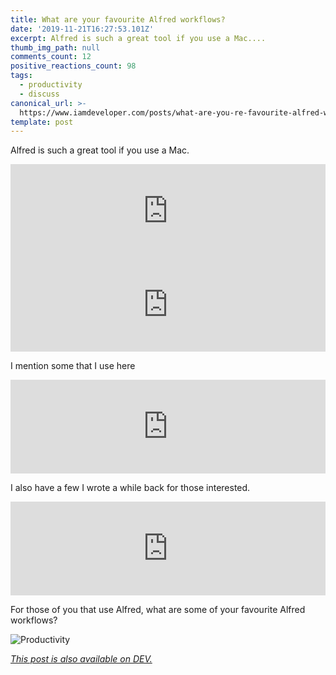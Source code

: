 ```yaml
---
title: What are your favourite Alfred workflows?
date: '2019-11-21T16:27:53.101Z'
excerpt: Alfred is such a great tool if you use a Mac....
thumb_img_path: null
comments_count: 12
positive_reactions_count: 98
tags:
  - productivity
  - discuss
canonical_url: >-
  https://www.iamdeveloper.com/posts/what-are-you-re-favourite-alfred-workflows-3elm/
template: post
---
```


Alfred is such a great tool if you use a Mac.

<iframe class="liquidTag" src="https://dev.to/embed/twitter?args=1197545022121500675" style="border: 0; width: 100%;"></iframe>

<iframe class="liquidTag" src="https://dev.to/embed/twitter?args=1197546600035422208" style="border: 0; width: 100%;"></iframe>

I mention some that I use here

<iframe class="liquidTag" src="https://dev.to/embed/link?args=https%3A%2F%2Fdev.to%2Fnickytonline%2Fmy-mac-setup-2m05" style="border: 0; width: 100%;"></iframe>

I also have a few I wrote a while back for those interested.

<iframe class="liquidTag" src="https://dev.to/embed/github?args=https%3A%2F%2Fgithub.com%2Fnickytonline%2Falfred-workflows" style="border: 0; width: 100%;"></iframe>

For those of you that use Alfred, what are some of your favourite Alfred workflows?

![Productivity](https://media.giphy.com/media/B2NKPKFTHtB7rTYNhN/giphy-downsized-large.gif)

_[This post is also available on DEV.](https://dev.to/nickytonline/what-are-you-re-favourite-alfred-workflows-3elm)_

<script>
const parent = document.getElementsByTagName('head')[0];
const script = document.createElement('script');
script.type = 'text/javascript';
script.src = 'https://cdnjs.cloudflare.com/ajax/libs/iframe-resizer/4.1.1/iframeResizer.min.js';
script.charset = 'utf-8';
script.onload = function() {
    window.iFrameResize({}, '.liquidTag');
};
parent.appendChild(script);
</script>
